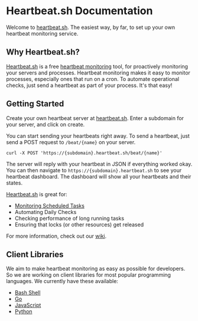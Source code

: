 # Heartbeat.sh Documentation
Welcome to [heartbeat.sh](https://heartbeat.sh). The easiest way, by far, to set up your own heartbeat monitoring service.

## Why Heartbeat.sh?
[Heartbeat.sh](https://heartbeat.sh) is a free [heartbeat monitoring](https://en.wikipedia.org/wiki/Heartbeat_(computing)) tool, for proactively monitoring your servers and processes. Heartbeat monitoring makes it easy to monitor processes, especially ones that run on a cron. To automate operational checks, just send a heartbeat as part of your process. It's that easy!

## Getting Started
Create your own heartbeat server at [heartbeat.sh](https://heartbeat.sh). Enter a subdomain for your server, and click on create.

You can start sending your heartbeats right away. To send a heartbeat, just send a POST request to `/beat/{name}` on your server.
```
curl -X POST 'https://{subdomain}.heartbeat.sh/beat/{name}'
```
The server will reply with your heartbeat in JSON if everything worked okay. You can then navigate to `https://{subdomain}.heartbeat.sh` to see your heartbeat dashboard. The dashboard will show all your heartbeats and their states.

[Heartbeat.sh](https://heartbeat.sh) is great for:
- [Monitoring Scheduled Tasks](https://github.com/heartbeat-sh/documentation/wiki/Patterns#scheduled-tasks)
- Automating Daily Checks
- Checking performance of long running tasks
- Ensuring that locks (or other resources) get released

For more information, check out our [wiki](https://github.com/heartbeat-sh/documentation/wiki).

 ## Client Libraries
 
We aim to make heartbeat monitoring as easy as possible for developers. So we are working on client libraries for most popular programming languages. We currently have these available:

- [Bash Shell](https://github.com/heartbeat-sh/heartbeat.sh)
- [Go](https://github.com/heartbeat-sh/heartbeat.go)
- [JavaScript](https://www.npmjs.com/package/heartbeat-sh)
- [Python](https://pypi.org/project/heartbeat-sh/)
